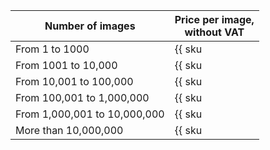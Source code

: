 | Number of images | Price per image,<br/>without VAT |
| --- | --- |
| From 1 to 1000               | {{ sku|USD|security_deck.dspm.scanned.image.v1|string }} |
| From 1001 to 10,000          | {{ sku|USD|security_deck.dspm.scanned.image.v1|pricingRate.1000|string }} |
| From 10,001 to 100,000       | {{ sku|USD|security_deck.dspm.scanned.image.v1|pricingRate.10000|string }} |
| From 100,001 to 1,000,000    | {{ sku|USD|security_deck.dspm.scanned.image.v1|pricingRate.100000|string }} |
| From 1,000,001 to 10,000,000 | {{ sku|USD|security_deck.dspm.scanned.image.v1|pricingRate.1000000|string }} |
| More than 10,000,000         | {{ sku|USD|security_deck.dspm.scanned.image.v1|pricingRate.10000000|string }} |